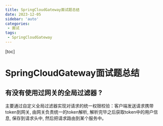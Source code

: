 ```yaml
---
title: SpringCloudGateway面试题总结
date: 2023-12-05
sidebar: 'auto'
categories: 
 - 面试
tags:
 - SpringCloudGateway
---
```


[toc]

# SpringCloudGateway面试题总结

## 有没有使用过网关的全局过滤器 ?

主要通过自定义全局过滤器实现对请求的统一权限校验：客户端发送请求携带token到网关, 由网关负责统一的token解析, 解析完毕之后获取token中的用户信息, 保存到请求头中, 然后把请求路由到某个服务中。



